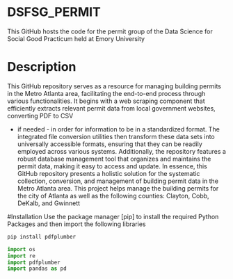 # DSFSG_PERMIT
This GitHub hosts the code for the permit group of the Data Science for Social Good Practicum held at Emory University

# Description
This GitHub repository serves as a resource for managing building permits in the Metro Atlanta area, facilitating the end-to-end process through various functionalities. It begins with a web scraping component that efficiently extracts relevant permit data from local government websites, converting PDF to CSV 
 - if needed - in order for information to be in a standardized format. The integrated file conversion utilities then transform these data sets into universally accessible formats, ensuring that they can be readily employed across various systems. Additionally, the repository features a robust database management tool that organizes and maintains the permit data, making it easy to access and update. In essence, this GitHub repository presents a holistic solution for the systematic collection, conversion, and management of building permit data in the Metro Atlanta area. This project helps manage the building permits for the city of Atlanta as well as the following counties: Clayton, Cobb, DeKalb, and Gwinnett

#Installation
Use the package manager [pip] to install the required Python Packages and then import the following libraries 
```bash
pip install pdfplumber
```
```python
import os
import re
import pdfplumber
import pandas as pd
```
